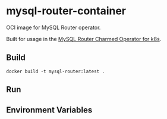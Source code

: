 # mysql-router-container

OCI image for MySQL Router operator.

Built for usage in the [MySQL Router Charmed Operator for k8s](https://github.com/canonical/mysql-router-container).

## Build

```shell
docker build -t mysql-router:latest .
```

## Run

<!--TODO -->

## Environment Variables

<!--TODO -->
